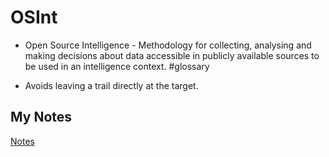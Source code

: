 # OSInt
- Open Source Intelligence - Methodology for collecting, analysing and making decisions about data accessible in publicly available sources to be used in an intelligence context. #glossary

- Avoids leaving a trail directly at the target.
## My Notes
[Notes](mynotes/osint-notes.md)
